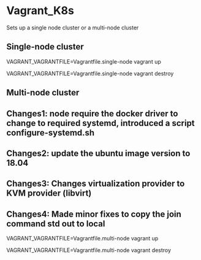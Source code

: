 # Vagrant_K8s
Sets up a single node cluster or a multi-node cluster

## Single-node cluster
VAGRANT_VAGRANTFILE=Vagrantfile.single-node vagrant up

VAGRANT_VAGRANTFILE=Vagrantfile.single-node vagrant destroy

## Multi-node cluster
## Changes1: node require the docker driver to change to required systemd, introduced a script configure-systemd.sh
## Changes2: update the ubuntu image version to 18.04
## Changes3: Changes virtualization provider to KVM provider (libvirt)
## Changes4: Made minor fixes to copy the join command std out to local
VAGRANT_VAGRANTFILE=Vagrantfile.multi-node vagrant up

VAGRANT_VAGRANTFILE=Vagrantfile.multi-node vagrant destroy



